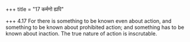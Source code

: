 +++
title = "17 कर्मणो ह्यपि"

+++
4.17 For there is something to be known even about action, and something
to be known about prohibited action; and something has to be known about
inaction. The true nature of action is inscrutable.
